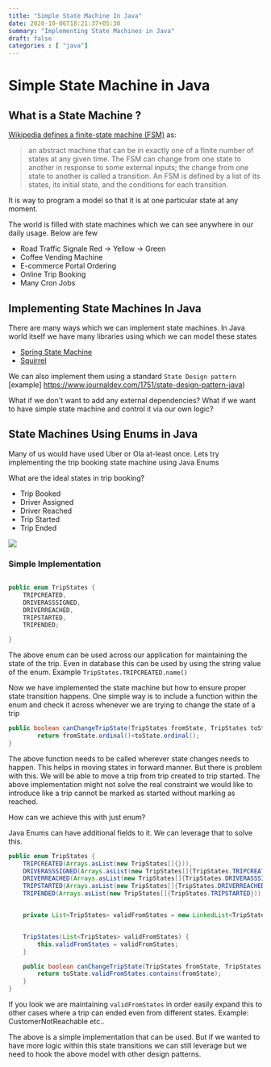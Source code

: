 ```yaml
---
title: "Simple State Machine In Java"
date: 2020-10-06T18:21:37+05:30
summary: "Implementing State Machines in Java"
draft: false
categories : [ "java"]
---
```


# Simple State Machine in Java


## What is a State Machine ?

[Wikipedia defines a finite-state machine (FSM)](https://en.wikipedia.org/wiki/Finite-state_machine) as:
> an abstract machine that can be in exactly one of a finite number of states at any given time. 
> The FSM can change from one state to another in response to some external inputs; the change from one state to another is called a transition. 
> An FSM is defined by a list of its states, its initial state, and the conditions for each transition.


It is way to program a model so that it is at one particular state at any moment. 

The world is filled with state machines which we can see anywhere in our daily usage. Below are few

* Road Traffic Signale Red -> Yellow -> Green
* Coffee Vending Machine
* E-commerce Portal Ordering
* Online Trip Booking
* Many Cron Jobs

## Implementing State Machines In Java

There are many ways which we can implement state machines. In Java world itself we have many libraries using which we can model these states
* [Spring State Machine](https://projects.spring.io/spring-statemachine/)
* [Squirrel](https://github.com/hekailiang/squirrel)

We can also implement them using a standard `State Design pattern` [example] https://www.journaldev.com/1751/state-design-pattern-java)

What if we don't want to add any external dependencies?
What if we want to have simple state machine and control it via our own logic?

## State Machines Using Enums in Java

Many of us would have used Uber or Ola at-least once. Lets try implementing the trip booking state machine using Java Enums

What are the ideal states in trip booking?
* Trip Booked
* Driver Assigned
* Driver Reached
* Trip Started
* Trip Ended

![](/images/tripstatemachine.png)

### Simple Implementation

```java

public enum TripStates {
    TRIPCREATED,
    DRIVERASSSIGNED,
    DRIVERREACHED,
    TRIPSTARTED,
    TRIPENDED;

}

```

The above enum can be used across our application for maintaining the state of the trip. Even in database this can be used by using the string value of the enum. Example `TripStates.TRIPCREATED.name()`



Now we have implemented the state machine but how to ensure proper state transition happens. One simple way is to include a function within the enum and check it across whenever we are trying to change the state of a trip

```java
public boolean canChangeTripState(TripStates fromState, TripStates toState){
        return fromState.ordinal()<toState.ordinal();
}

```


The above function needs to be called wherever state changes needs to happen. This helps in moving states in forward manner.
But there is problem with this. We will be able to move a trip from trip created to trip started. The above implementation might not solve the real constraint we would like to introduce like a trip cannot be marked as started without marking as reached.

How can we achieve this with just enum?

Java Enums can have additional fields to it. We can leverage that to solve this.


```java
public enum TripStates {
    TRIPCREATED(Arrays.asList(new TripStates[]{})),
    DRIVERASSSIGNED(Arrays.asList(new TripStates[]{TripStates.TRIPCREATED})),
    DRIVERREACHED(Arrays.asList(new TripStates[]{TripStates.DRIVERASSSIGNED})),
    TRIPSTARTED(Arrays.asList(new TripStates[]{TripStates.DRIVERREACHED})),
    TRIPENDED(Arrays.asList(new TripStates[]{TripStates.TRIPSTARTED}));


    private List<TripStates> validFromStates = new LinkedList<TripStates>();


    TripStates(List<TripStates> validFromStates) {
        this.validFromStates = validFromStates;
    }

    public boolean canChangeTripState(TripStates fromState, TripStates toState) {
        return toState.validFromStates.contains(fromState);
    }
}
```

If you look we are maintaining `validFromStates` in order easily expand this to other cases where a trip can ended even from different states. Example: CustomerNotReachable etc..


The above is a simple implementation that can be used. But if we wanted to have more logic within this state transitions we can still leverage but we need to hook the above model with other design patterns.